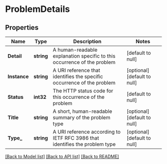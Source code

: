 # ProblemDetails

## Properties
Name | Type | Description | Notes
------------ | ------------- | ------------- | -------------
**Detail** | **string** | A human-readable explanation specific to this occurrence of the problem | [default to null]
**Instance** | **string** | A URI reference that identifies the specific occurrence of the problem | [optional] [default to null]
**Status** | **int32** | The HTTP status code for this occurrence of the problem | [default to null]
**Title** | **string** | A short, human-readable summary of the problem type | [optional] [default to null]
**Type_** | **string** | A URI reference according to IETF RFC 3986 that identifies the problem type | [optional] [default to null]

[[Back to Model list]](../README.md#documentation-for-models) [[Back to API list]](../README.md#documentation-for-api-endpoints) [[Back to README]](../README.md)

